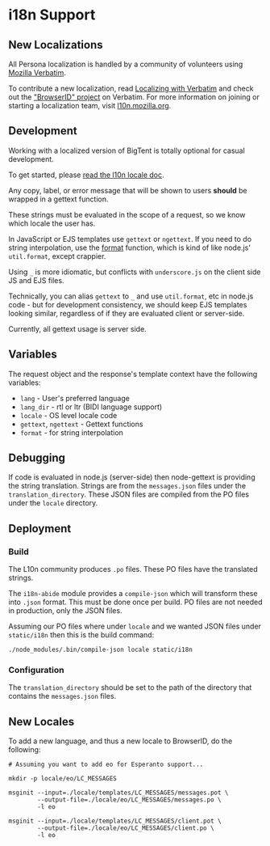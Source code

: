 # i18n Support

## New Localizations

All Persona localization is handled by a community of volunteers using [Mozilla Verbatim](https://localize.mozilla.org/).

To contribute a new localization, read [Localizing with Verbatim](https://developer.mozilla.org/en-US/docs/Localizing_with_Verbatim) and check out the ["BrowserID" project](https://localize.mozilla.org/projects/browserid/) on Verbatim. For more information on joining or starting a localization team, visit [l10n.mozilla.org](https://l10n.mozilla.org/).

## Development

Working with a localized version of BigTent is totally optional for
casual development.

To get started, please [read the l10n locale doc](http://svn.mozilla.org/projects/l10n-misc/trunk/browserid-bigtent/README).

Any copy, label, or error message that will be shown to users **should** be wrapped in a gettext function.

These strings must be evaluated in the scope of a request, so we know which locale the user has.

In JavaScript or EJS templates use `gettext` or `ngettext`. If you need to do string interpolation, use the
[format](../lib/i18n.js) function, which is kind of like node.js' `util.format`, except crappier.

Using `_` is more idiomatic, but conflicts with `underscore.js` on the client side JS and EJS files.

Technically, you can alias `gettext` to `_` and use `util.format`, etc in node.js code - but for development consistency,
we should keep EJS templates looking similar, regardless of if they are evaluated client or server-side.

Currently, all gettext usage is server side.

## Variables

The request object and the response's template context have the following variables:

 * `lang` - User's preferred language
 * `lang_dir` - rtl or ltr (BIDI language support)
 * `locale` - OS level locale code
 * `gettext`, `ngettext` - Gettext functions
 * `format` - for string interpolation

## Debugging

If code is evaluated in node.js (server-side) then node-gettext is providing the string
translation. Strings are from the `messages.json` files under the `translation_directory`.
These JSON files are compiled from the PO files under the `locale` directory.

## Deployment

### Build

The L10n community produces `.po` files. These PO files have the translated strings.

The `i18n-abide` module provides a `compile-json` which will transform these into
`.json` format. This must be done once per build. PO files are not needed in
production, only the JSON files.

Assuming our PO files where under `locale` and we wanted JSON files under `static/i18n`
then this is the build command:

    ./node_modules/.bin/compile-json locale static/i18n

### Configuration

The `translation_directory` should be set to the path of the directory that contains the `messages.json` files.

## New Locales

To add a new language, and thus a new locale to BrowserID, do the following:

    # Assuming you want to add eo for Esperanto support...

    mkdir -p locale/eo/LC_MESSAGES

    msginit --input=./locale/templates/LC_MESSAGES/messages.pot \
            --output-file=./locale/eo/LC_MESSAGES/messages.po \
            -l eo

    msginit --input=./locale/templates/LC_MESSAGES/client.pot \
            --output-file=./locale/eo/LC_MESSAGES/client.po \
            -l eo
